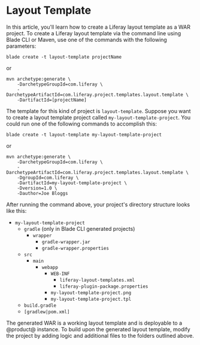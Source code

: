 # Layout Template [](id=layout-template)

In this article, you'll learn how to create a Liferay layout template as a WAR
project. To create a Liferay layout template via the command line using Blade
CLI or Maven, use one of the commands with the following parameters:

    blade create -t layout-template projectName

or

    mvn archetype:generate \
        -DarchetypeGroupId=com.liferay \
        -DarchetypeArtifactId=com.liferay.project.templates.layout.template \
        -DartifactId=[projectName]

The template for this kind of project is `layout-template`. Suppose you want to
create a layout template project called `my-layout-template-project`. You
could run one of the following commands to accomplish this:

    blade create -t layout-template my-layout-template-project

or

    mvn archetype:generate \
        -DarchetypeGroupId=com.liferay \
        -DarchetypeArtifactId=com.liferay.project.templates.layout.template \
        -DgroupId=com.liferay \
        -DartifactId=my-layout-template-project \
        -Dversion=1.0 \
        -Dauthor=Joe Bloggs

After running the command above, your project's directory structure looks like
this:

- `my-layout-template-project`
    - `gradle` (only in Blade CLI generated projects)
        - `wrapper`
            - `gradle-wrapper.jar`
            - `gradle-wrapper.properties`
    - `src`
        - `main`
            - `webapp`
                - `WEB-INF`
                    - `liferay-layout-templates.xml`
                    - `liferay-plugin-package.properties`
                - `my-layout-template-project.png`
                - `my-layout-template-project.tpl`
    - `build.gradle`
    - `[gradlew|pom.xml]`

The generated WAR is a working layout template and is deployable to a @product@
instance. To build upon the generated layout template, modify the project by
adding logic and additional files to the folders outlined above.
